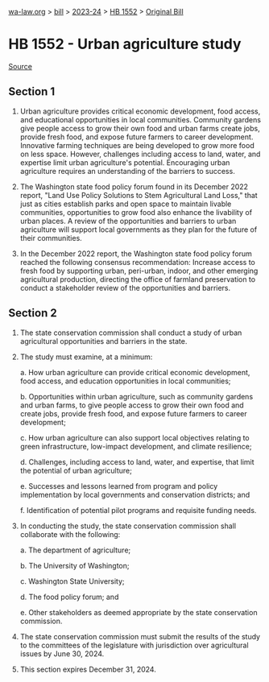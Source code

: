 [wa-law.org](/) > [bill](/bill/) > [2023-24](/bill/2023-24/) > [HB 1552](/bill/2023-24/hb/1552/) > [Original Bill](/bill/2023-24/hb/1552/1/)

# HB 1552 - Urban agriculture study

[Source](http://lawfilesext.leg.wa.gov/biennium/2023-24/Pdf/Bills/House%20Bills/1552.pdf)

## Section 1
1. Urban agriculture provides critical economic development, food access, and educational opportunities in local communities. Community gardens give people access to grow their own food and urban farms create jobs, provide fresh food, and expose future farmers to career development. Innovative farming techniques are being developed to grow more food on less space. However, challenges including access to land, water, and expertise limit urban agriculture's potential. Encouraging urban agriculture requires an understanding of the barriers to success.

2. The Washington state food policy forum found in its December 2022 report, "Land Use Policy Solutions to Stem Agricultural Land Loss," that just as cities establish parks and open space to maintain livable communities, opportunities to grow food also enhance the livability of urban places. A review of the opportunities and barriers to urban agriculture will support local governments as they plan for the future of their communities.

3. In the December 2022 report, the Washington state food policy forum reached the following consensus recommendation: Increase access to fresh food by supporting urban, peri-urban, indoor, and other emerging agricultural production, directing the office of farmland preservation to conduct a stakeholder review of the opportunities and barriers.

## Section 2
1. The state conservation commission shall conduct a study of urban agricultural opportunities and barriers in the state.

2. The study must examine, at a minimum:

    a. How urban agriculture can provide critical economic development, food access, and education opportunities in local communities;

    b. Opportunities within urban agriculture, such as community gardens and urban farms, to give people access to grow their own food and create jobs, provide fresh food, and expose future farmers to career development;

    c. How urban agriculture can also support local objectives relating to green infrastructure, low-impact development, and climate resilience;

    d. Challenges, including access to land, water, and expertise, that limit the potential of urban agriculture;

    e. Successes and lessons learned from program and policy implementation by local governments and conservation districts; and

    f. Identification of potential pilot programs and requisite funding needs.

3. In conducting the study, the state conservation commission shall collaborate with the following:

    a. The department of agriculture;

    b. The University of Washington;

    c. Washington State University;

    d. The food policy forum; and

    e. Other stakeholders as deemed appropriate by the state conservation commission.

4. The state conservation commission must submit the results of the study to the committees of the legislature with jurisdiction over agricultural issues by June 30, 2024.

5. This section expires December 31, 2024.
